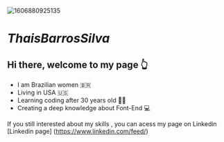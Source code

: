 ![1606880925135](https://user-images.githubusercontent.com/123126649/214394455-54126aea-ada4-41b5-aba7-b48ce3742e08.jpeg)


# **_ThaisBarrosSilva_**

## Hi there, welcome to my page :point_up_2:

- I am Brazilian women :brazil:
- Living in USA 🇺🇸
- Learning coding after 30 years old :woman_technologist:
- Creating a deep knowledge about Font-End :computer:

If you still interested about my skills , you can acess my page on Linkedin  [Linkedin page] (https://www.linkedin.com/feed/)
